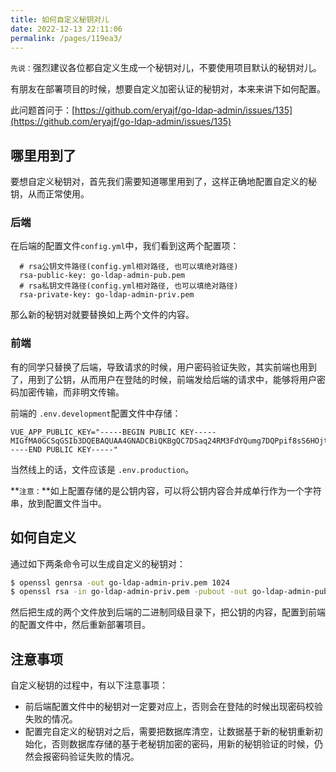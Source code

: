 ```yaml
---
title: 如何自定义秘钥对儿
date: 2022-12-13 22:11:06
permalink: /pages/119ea3/
---
```


`先说：`强烈建议各位都自定义生成一个秘钥对儿，不要使用项目默认的秘钥对儿。

有朋友在部署项目的时候，想要自定义加密认证的秘钥对，本来来讲下如何配置。

此问题首问于：[https://github.com/eryajf/go-ldap-admin/issues/135](https://github.com/eryajf/go-ldap-admin/issues/135)

## 哪里用到了

要想自定义秘钥对，首先我们需要知道哪里用到了，这样正确地配置自定义的秘钥，从而正常使用。

### 后端

在后端的配置文件`config.yml`中，我们看到这两个配置项：

```
  # rsa公钥文件路径(config.yml相对路径, 也可以填绝对路径)
  rsa-public-key: go-ldap-admin-pub.pem
  # rsa私钥文件路径(config.yml相对路径, 也可以填绝对路径)
  rsa-private-key: go-ldap-admin-priv.pem
```

那么新的秘钥对就要替换如上两个文件的内容。

### 前端

有的同学只替换了后端，导致请求的时候，用户密码验证失败，其实前端也用到了，用到了公钥，从而用户在登陆的时候，前端发给后端的请求中，能够将用户密码加密传输，而非明文传输。

前端的 `.env.development`配置文件中存储：

```
VUE_APP_PUBLIC_KEY="-----BEGIN PUBLIC KEY-----MIGfMA0GCSqGSIb3DQEBAQUAA4GNADCBiQKBgQC7DSaq24RM3FdYQumg7DQPpif8sS6HOjtNAGhUN8oW9Gh4aIRZICxUi3RMywGZPZJiw6hAgnEKBYr3YbqcMgiaMvybyUCBR8tjtNx+vh8dg8b/5C/jmjk5tQg9bKG78LF+xdpbWIi/5RvMP8k6S2DID/z97s9yW8d3K8j/IUWhgwIDAQAB-----END PUBLIC KEY-----"
```

当然线上的话，文件应该是  `.env.production`。

**`注意：`**如上配置存储的是公钥内容，可以将公钥内容合并成单行作为一个字符串，放到配置文件当中。

## 如何自定义

通过如下两条命令可以生成自定义的秘钥对：

```sh
$ openssl genrsa -out go-ldap-admin-priv.pem 1024
$ openssl rsa -in go-ldap-admin-priv.pem -pubout -out go-ldap-admin-pub.pem
```

然后把生成的两个文件放到后端的二进制同级目录下，把公钥的内容，配置到前端的配置文件中，然后重新部署项目。

## 注意事项

自定义秘钥的过程中，有以下注意事项：

- 前后端配置文件中的秘钥对一定要对应上，否则会在登陆的时候出现密码校验失败的情况。
- 配置完自定义的秘钥对之后，需要把数据库清空，让数据基于新的秘钥重新初始化，否则数据库存储的基于老秘钥加密的密码，用新的秘钥验证的时候，仍然会报密码验证失败的情况。

